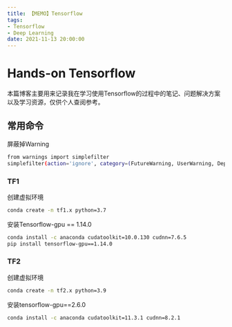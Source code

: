 ```yaml
---
title: 【MEMO】Tensorflow
tags:
- Tensorflow
- Deep Learning
date: 2021-11-13 20:00:00
---
```


# Hands-on Tensorflow

本篇博客主要用来记录我在学习使用Tensorflow的过程中的笔记、问题解决方案以及学习资源，仅供个人查阅参考。

<!-- more -->

## 常用命令

屏蔽掉Warning

```sh
from warnings import simplefilter
simplefilter(action='ignore', category=(FutureWarning, UserWarning, DeprecationWarning))
```

### TF1

创建虚拟环境

```sh
conda create -n tf1.x python=3.7
```

安装Tensorflow-gpu == 1.14.0

```sh
conda install -c anaconda cudatoolkit=10.0.130 cudnn=7.6.5
pip install tensorflow-gpu==1.14.0
```

### TF2

创建虚拟环境

```sh
conda create -n tf2.x python=3.9
```

安装tensorflow-gpu==2.6.0

```sh
conda install -c anaconda cudatoolkit=11.3.1 cudnn=8.2.1
```

